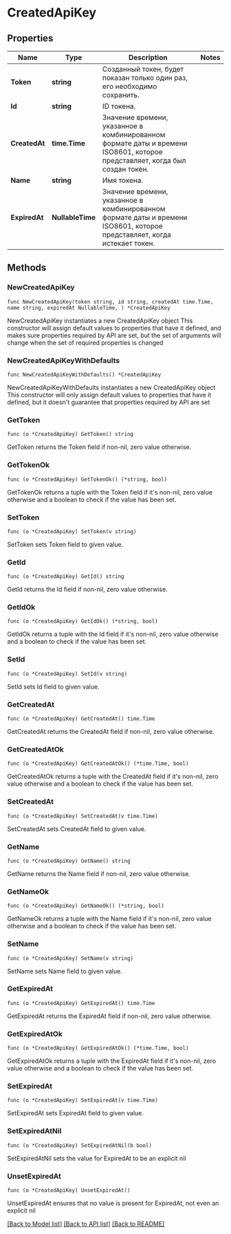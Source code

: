 # CreatedApiKey

## Properties

Name | Type | Description | Notes
------------ | ------------- | ------------- | -------------
**Token** | **string** | Созданный токен, будет показан только один раз, его необходимо сохранить. | 
**Id** | **string** | ID токена. | 
**CreatedAt** | **time.Time** | Значение времени, указанное в комбинированном формате даты и времени ISO8601, которое представляет, когда был создан токен. | 
**Name** | **string** | Имя токена. | 
**ExpiredAt** | **NullableTime** | Значение времени, указанное в комбинированном формате даты и времени ISO8601, которое представляет, когда истекает токен. | 

## Methods

### NewCreatedApiKey

`func NewCreatedApiKey(token string, id string, createdAt time.Time, name string, expiredAt NullableTime, ) *CreatedApiKey`

NewCreatedApiKey instantiates a new CreatedApiKey object
This constructor will assign default values to properties that have it defined,
and makes sure properties required by API are set, but the set of arguments
will change when the set of required properties is changed

### NewCreatedApiKeyWithDefaults

`func NewCreatedApiKeyWithDefaults() *CreatedApiKey`

NewCreatedApiKeyWithDefaults instantiates a new CreatedApiKey object
This constructor will only assign default values to properties that have it defined,
but it doesn't guarantee that properties required by API are set

### GetToken

`func (o *CreatedApiKey) GetToken() string`

GetToken returns the Token field if non-nil, zero value otherwise.

### GetTokenOk

`func (o *CreatedApiKey) GetTokenOk() (*string, bool)`

GetTokenOk returns a tuple with the Token field if it's non-nil, zero value otherwise
and a boolean to check if the value has been set.

### SetToken

`func (o *CreatedApiKey) SetToken(v string)`

SetToken sets Token field to given value.


### GetId

`func (o *CreatedApiKey) GetId() string`

GetId returns the Id field if non-nil, zero value otherwise.

### GetIdOk

`func (o *CreatedApiKey) GetIdOk() (*string, bool)`

GetIdOk returns a tuple with the Id field if it's non-nil, zero value otherwise
and a boolean to check if the value has been set.

### SetId

`func (o *CreatedApiKey) SetId(v string)`

SetId sets Id field to given value.


### GetCreatedAt

`func (o *CreatedApiKey) GetCreatedAt() time.Time`

GetCreatedAt returns the CreatedAt field if non-nil, zero value otherwise.

### GetCreatedAtOk

`func (o *CreatedApiKey) GetCreatedAtOk() (*time.Time, bool)`

GetCreatedAtOk returns a tuple with the CreatedAt field if it's non-nil, zero value otherwise
and a boolean to check if the value has been set.

### SetCreatedAt

`func (o *CreatedApiKey) SetCreatedAt(v time.Time)`

SetCreatedAt sets CreatedAt field to given value.


### GetName

`func (o *CreatedApiKey) GetName() string`

GetName returns the Name field if non-nil, zero value otherwise.

### GetNameOk

`func (o *CreatedApiKey) GetNameOk() (*string, bool)`

GetNameOk returns a tuple with the Name field if it's non-nil, zero value otherwise
and a boolean to check if the value has been set.

### SetName

`func (o *CreatedApiKey) SetName(v string)`

SetName sets Name field to given value.


### GetExpiredAt

`func (o *CreatedApiKey) GetExpiredAt() time.Time`

GetExpiredAt returns the ExpiredAt field if non-nil, zero value otherwise.

### GetExpiredAtOk

`func (o *CreatedApiKey) GetExpiredAtOk() (*time.Time, bool)`

GetExpiredAtOk returns a tuple with the ExpiredAt field if it's non-nil, zero value otherwise
and a boolean to check if the value has been set.

### SetExpiredAt

`func (o *CreatedApiKey) SetExpiredAt(v time.Time)`

SetExpiredAt sets ExpiredAt field to given value.


### SetExpiredAtNil

`func (o *CreatedApiKey) SetExpiredAtNil(b bool)`

 SetExpiredAtNil sets the value for ExpiredAt to be an explicit nil

### UnsetExpiredAt
`func (o *CreatedApiKey) UnsetExpiredAt()`

UnsetExpiredAt ensures that no value is present for ExpiredAt, not even an explicit nil

[[Back to Model list]](../README.md#documentation-for-models) [[Back to API list]](../README.md#documentation-for-api-endpoints) [[Back to README]](../README.md)


